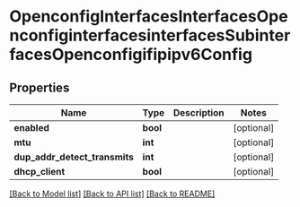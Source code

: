 # OpenconfigInterfacesInterfacesOpenconfiginterfacesinterfacesSubinterfacesOpenconfigifipipv6Config

## Properties
Name | Type | Description | Notes
------------ | ------------- | ------------- | -------------
**enabled** | **bool** |  | [optional] 
**mtu** | **int** |  | [optional] 
**dup_addr_detect_transmits** | **int** |  | [optional] 
**dhcp_client** | **bool** |  | [optional] 

[[Back to Model list]](../README.md#documentation-for-models) [[Back to API list]](../README.md#documentation-for-api-endpoints) [[Back to README]](../README.md)


